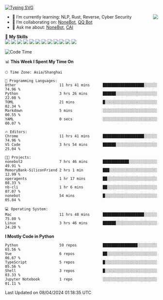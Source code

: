 [![Typing SVG](https://readme-typing-svg.herokuapp.com?size=25&duration=2500&color=8C43EA&vCenter=true&width=200&height=40&lines=Hi+there+%F0%9F%91%8B%F0%9F%8F%BB;I'm+yanyongyu)](https://git.io/typing-svg)

<a href="#">
  <img align="right" src="https://github-readme-stats.vercel.app/api?username=yanyongyu&count_private=true&show_icons=true&bg_color=15,f2f7fd,E0EAFC" />
</a>

- 🌱 I’m currently learning: NLP, Rust, Reverse, Cyber Security
- 👯 I’m collaborating on: [NoneBot](https://github.com/nonebot), [QQ Bot](https://github.com/Mrs4s/go-cqhttp)
- 💬 Ask me about: [NoneBot](https://github.com/nonebot), [CAI](https://github.com/cscs181/CAI)

🌟 **My Skills**  
![](https://img.shields.io/badge/-Python-3e74a2?style=flat-square&logo=Python&logoColor=fff)
![](https://img.shields.io/badge/-TypeScript-3178C6?style=flat-square&logo=TypeScript&logoColor=fff)
![](https://img.shields.io/badge/-Vue-4fc08d?style=flat-square&logo=Vue.js&logoColor=fff)
![](https://img.shields.io/badge/-React-2d98ce?style=flat-square&logo=React&logoColor=fff)
![](https://img.shields.io/badge/-FastAPI-009688?style=flat-square&logo=FastAPI&logoColor=fff)
![](https://img.shields.io/badge/-Linux-000000?style=flat-square&logo=Linux&logoColor=fff)
![](https://img.shields.io/badge/-Docker-2496ED?style=flat-square&logo=Docker&logoColor=fff)
![](https://img.shields.io/badge/-Kubernetes-326CE5?style=flat-square&logo=Kubernetes&logoColor=fff)
![](https://img.shields.io/badge/-GitHub%20Actions-2088FF?style=flat-square&logo=GitHubActions&logoColor=fff)
![](https://img.shields.io/badge/-PostgreSQL-4169E1?style=flat-square&logo=PostgreSQL&logoColor=fff)
![](https://img.shields.io/badge/-Redis-DC382D?style=flat-square&logo=Redis&logoColor=fff)
![](https://img.shields.io/badge/-MongoDB-47A248?style=flat-square&logo=MongoDB&logoColor=fff)

<!--START_SECTION:waka-->
![Code Time](http://img.shields.io/badge/Code%20Time-5%2C971%20hrs%203%20mins-blue)

📊 **This Week I Spent My Time On** 

```text
🕑︎ Time Zone: Asia/Shanghai

💬 Programming Languages: 
Other                    11 hrs 41 mins      ███████████████████░░░░░░   74.96 % 
Python                   3 hrs 26 mins       ██████░░░░░░░░░░░░░░░░░░░   22.08 % 
TOML                     21 mins             █░░░░░░░░░░░░░░░░░░░░░░░░   02.34 % 
Markdown                 5 mins              ░░░░░░░░░░░░░░░░░░░░░░░░░   00.55 % 
YAML                     0 secs              ░░░░░░░░░░░░░░░░░░░░░░░░░   00.07 % 

🔥 Editors: 
Chrome                   11 hrs 41 mins      ███████████████████░░░░░░   74.96 % 
VS Code                  3 hrs 54 mins       ██████░░░░░░░░░░░░░░░░░░░   25.04 % 

🐱‍💻 Projects: 
nonebot2                 7 hrs 46 mins       ████████████░░░░░░░░░░░░░   49.91 % 
MemoryBank-SiliconFriend 2 hrs 1 min         ███░░░░░░░░░░░░░░░░░░░░░░   12.99 % 
operagents               1 hr 17 mins        ██░░░░░░░░░░░░░░░░░░░░░░░   08.33 % 
nb-cli                   1 hr 6 mins         ██░░░░░░░░░░░░░░░░░░░░░░░   07.07 % 
nonebot                  54 mins             █░░░░░░░░░░░░░░░░░░░░░░░░   05.84 % 

💻 Operating System: 
Mac                      11 hrs 48 mins      ███████████████████░░░░░░   75.80 % 
Linux                    3 hrs 46 mins       ██████░░░░░░░░░░░░░░░░░░░   24.20 % 
```

**I Mostly Code in Python** 

```text
Python                   59 repos            ████████████████░░░░░░░░░   65.56 % 
Vue                      6 repos             ██░░░░░░░░░░░░░░░░░░░░░░░   06.67 % 
TypeScript               5 repos             █░░░░░░░░░░░░░░░░░░░░░░░░   05.56 % 
Shell                    3 repos             █░░░░░░░░░░░░░░░░░░░░░░░░   03.33 % 
Jupyter Notebook         1 repo              ░░░░░░░░░░░░░░░░░░░░░░░░░   01.11 % 
```




 Last Updated on 08/04/2024 01:18:35 UTC
<!--END_SECTION:waka-->
